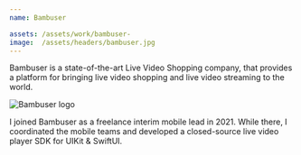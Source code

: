 ```yaml
---
name: Bambuser

assets: /assets/work/bambuser-
image:  /assets/headers/bambuser.jpg
---
```


Bambuser is a state-of-the-art Live Video Shopping company, that provides a platform for bringing live video shopping and live video streaming to the world.

![Bambuser logo]({{page.image}})

I joined Bambuser as a freelance interim mobile lead in 2021. While there, I coordinated the mobile teams and developed a closed-source live video player SDK for UIKit & SwiftUI.